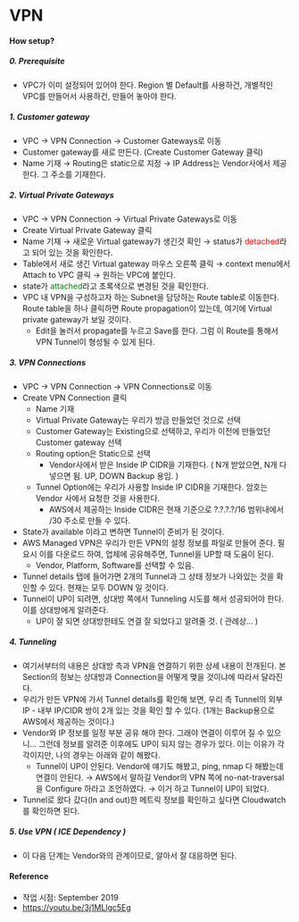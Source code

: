 # VPN  

#### How setup?
##### 0. Prerequisite
* VPC가 이미 설정되어 있어야 한다. Region 별 Default를 사용하건, 개별적인 VPC를 만들어서 사용하건, 만들어 놓아야 한다.
##### 1. Customer gateway
* VPC → VPN Connection → Customer Gateways로 이동
* Customer gateway를 새로 만든다. (Create Customer Gateway 클릭)
* Name 기재 → Routing은 static으로 지정 → IP Address는 Vendor사에서 제공한다. 그 주소를 기재한다.
##### 2. Virtual Private Gateways
* VPC → VPN Connection → Virtual Private Gateways로 이동
* Create Virtual Private Gateway 클릭
* Name 기재 → 새로운 Virtual gateway가 생긴것 확인 → status가 <span style="color:red">detached</span>라고 되어 있는 것을 확인한다.
* Table에서 새로 생긴 Virtual gateway 마우스 오른쪽 클릭 → context menu에서 Attach to VPC 클릭 → 원하는 VPC에 붙인다.
* state가 <span style="color:green">attached</span>라고 초록색으로 변경된 것을 확인한다.
* VPC 내 VPN을 구성하고자 하는 Subnet을 담당하는 Route table로 이동한다. Route table을 하나 클릭하면 Route propagation이 있는데, 여기에 Virtual private gateway가 보일 것이다.
  * Edit을 눌러서 propagate를 누르고 Save를 한다. 그럼 이 Route를 통해서 VPN Tunnel이 형성될 수 있게 된다.
##### 3. VPN Connections
* VPC → VPN Connection → VPN Connections로 이동
* Create VPN Connection 클릭
  * Name 기재
  * Virtual Private Gateway는 우리가 방금 만들었던 것으로 선택
  * Customer Gateway는 Existing으로 선택하고, 우리가 이전에 만들었던 Customer gateway 선택
  * Routing option은 Static으로 선택
    * Vendor사에서 받은 Inside IP CIDR을 기재한다. ( N개 받았으면, N개 다 넣으면 됨. UP, DOWN Backup 용임. )
  * Tunnel Option에는 우리가 사용할 Inside IP CIDR을 기재한다. 암호는 Vendor 사에서 요청한 것을 사용한다.
    * AWS에서 제공하는 Inside CIDR은 현재 기준으로 ?.?.?.?/16 범위내에서 /30 주소로 만들 수 있다.
* State가 available 이라고 변하면 Tunnel이 준비가 된 것이다.
* AWS Managed VPN은 우리가 만든 VPN의 설정 정보를 파일로 만들어 준다. 필요시 이를 다운로드 하여, 업체에 공유해주면, Tunnel을 UP할 때 도움이 된다.
  * Vendor, Platform, Software를 선택할 수 있음.  
* Tunnel details 탭에 들어가면 2개의 Tunnel과 그 상태 정보가 나와있는 것을 확인할 수 있다. 현재는 모두 DOWN 일 것이다.
* Tunnel이 UP이 되려면, 상대방 쪽에서 Tunneling 시도를 해서 성공되어야 한다. 이를 상대방에게 알려준다.
  * UP이 잘 되면 상대방한테도 연결 잘 되었다고 알려줄 것. ( 관례상... )
##### 4. Tunneling
* 여기서부터의 내용은 상대방 측과 VPN을 연결하기 위한 상세 내용이 전개된다. 본 Section의 정보는 상대방과 Connection을 어떻게 맺을 것이냐에 따라서 달라진다.
* 우리가 만든 VPN에 가서 Tunnel details를 확인해 보면, 우리 측 Tunnel의 외부 IP - 내부 IP/CIDR 쌍이 2개 있는 것을 확인 할 수 있다. (1개는 Backup용으로 AWS에서 제공하는 것이다.)
* Vendor와 IP 정보를 일정 부분 공유 해야 한다. 그래야 연결이 이루어 질 수 있으니... 그런데 정보를 알려준 이후에도 UP이 되지 않는 경우가 있다. 이는 이유가 각각이지만, 나의 경우는 아래와 같이 해봤다.
  * Tunnel이 UP이 안된다. Vendor에 얘기도 해봤고, ping, nmap 다 해봤는데 연결이 안된다. → AWS에서 말하길 Vendor의 VPN 쪽에 no-nat-traversal을 Configure 하라고 조언하였다. → 이거 하고 Tunnel이 UP이 되었다.
* Tunnel로 왔다 갔다(In and out)한 메트릭 정보를 확인하고 싶다면 Cloudwatch를 확인하면 된다.

##### 5. Use VPN ( ICE Dependency )
* 이 다음 단계는 Vendor와의 관계이므로, 알아서 잘 대응하면 된다.

#### Reference
* 작업 시점: September 2019
* https://youtu.be/3j1MLlgc5Eg
